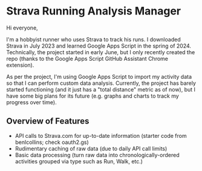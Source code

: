 # Strava Running Analysis Manager
Hi everyone,

I'm a hobbyist runner who uses Strava to track his runs. I downloaded Strava in July 2023 and learned Google Apps Script in the spring of 2024. Technically, the project started in early June, but I only recently created the repo (thanks to the Google Apps Script GitHub Assistant Chrome extension).

As per the project, I'm using Google Apps Script to import my activity data so that I can perform custom data analysis. Currently, the project has barely started functioning (and it just has a "total distance" metric as of now), but I have some big plans for its future (e.g. graphs and charts to track my progress over time).

## Overview of Features
* API calls to Strava.com for up-to-date information (starter code from benlcollins; check oauth2.gs)
* Rudimentary caching of raw data (due to daily API call limits)
* Basic data processing (turn raw data into chronologically-ordered activities grouped via type such as Run, Walk, etc.)
